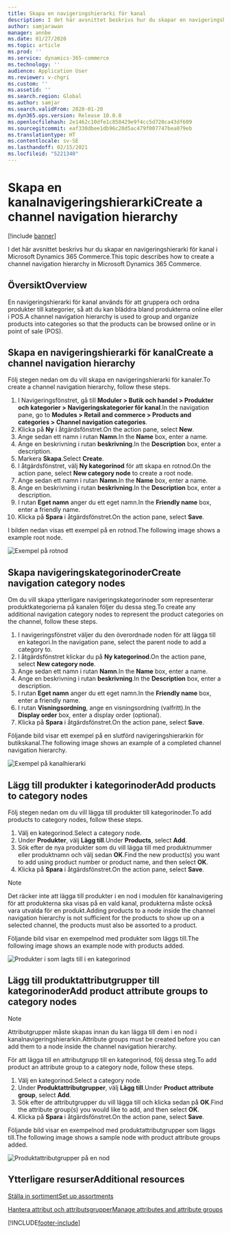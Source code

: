 ```yaml
---
title: Skapa en navigeringshierarki för kanal
description: I det här avsnittet beskrivs hur du skapar en navigeringshierarki för kanal i Microsoft Dynamics 365 Commerce.
author: samjarawan
manager: annbe
ms.date: 01/27/2020
ms.topic: article
ms.prod: ''
ms.service: dynamics-365-commerce
ms.technology: ''
audience: Application User
ms.reviewer: v-chgri
ms.custom: ''
ms.assetid: ''
ms.search.region: Global
ms.author: samjar
ms.search.validFrom: 2020-01-20
ms.dyn365.ops.version: Release 10.0.8
ms.openlocfilehash: 2e1462c10dfe1c858429e9f4cc5d720ca43df609
ms.sourcegitcommit: eaf330dbee1db96c20d5ac479f007747bea079eb
ms.translationtype: HT
ms.contentlocale: sv-SE
ms.lasthandoff: 02/15/2021
ms.locfileid: "5221340"
---
```

# <a name="create-a-channel-navigation-hierarchy"></a><span data-ttu-id="b2465-103">Skapa en kanalnavigeringshierarki</span><span class="sxs-lookup"><span data-stu-id="b2465-103">Create a channel navigation hierarchy</span></span>


[!include [banner](includes/banner.md)]

<span data-ttu-id="b2465-104">I det här avsnittet beskrivs hur du skapar en navigeringshierarki för kanal i Microsoft Dynamics 365 Commerce.</span><span class="sxs-lookup"><span data-stu-id="b2465-104">This topic describes how to create a channel navigation hierarchy in Microsoft Dynamics 365 Commerce.</span></span>

## <a name="overview"></a><span data-ttu-id="b2465-105">Översikt</span><span class="sxs-lookup"><span data-stu-id="b2465-105">Overview</span></span>

<span data-ttu-id="b2465-106">En navigeringshierarki för kanal används för att gruppera och ordna produkter till kategorier, så att du kan bläddra bland produkterna online eller i POS.</span><span class="sxs-lookup"><span data-stu-id="b2465-106">A channel navigation hierarchy is used to group and organize products into categories so that the products can be browsed online or in point of sale (POS).</span></span>

## <a name="create-a-channel-navigation-hierarchy"></a><span data-ttu-id="b2465-107">Skapa en navigeringshierarki för kanal</span><span class="sxs-lookup"><span data-stu-id="b2465-107">Create a channel navigation hierarchy</span></span>

<span data-ttu-id="b2465-108">Följ stegen nedan om du vill skapa en navigeringshierarki för kanaler.</span><span class="sxs-lookup"><span data-stu-id="b2465-108">To create a channel navigation hierarchy, follow these steps.</span></span>

1. <span data-ttu-id="b2465-109">I Navigeringsfönstret, gå till **Moduler \> Butik och handel \> Produkter och kategorier \> Navigeringskategorier för kanal**.</span><span class="sxs-lookup"><span data-stu-id="b2465-109">In the navigation pane, go to **Modules \> Retail and commerce \> Products and categories \> Channel navigation categories**.</span></span>
1. <span data-ttu-id="b2465-110">Klicka på **Ny** i åtgärdsfönstret.</span><span class="sxs-lookup"><span data-stu-id="b2465-110">On the action pane, select **New**.</span></span>
1. <span data-ttu-id="b2465-111">Ange sedan ett namn i rutan **Namn**.</span><span class="sxs-lookup"><span data-stu-id="b2465-111">In the **Name** box, enter a name.</span></span>
1. <span data-ttu-id="b2465-112">Ange en beskrivning i rutan **beskrivning**.</span><span class="sxs-lookup"><span data-stu-id="b2465-112">In the **Description** box, enter a description.</span></span>
1. <span data-ttu-id="b2465-113">Markera **Skapa**.</span><span class="sxs-lookup"><span data-stu-id="b2465-113">Select **Create**.</span></span>
1. <span data-ttu-id="b2465-114">I åtgärdsfönstret, välj **Ny kategorinod** för att skapa en rotnod.</span><span class="sxs-lookup"><span data-stu-id="b2465-114">On the action pane, select **New category node** to create a root node.</span></span>
1. <span data-ttu-id="b2465-115">Ange sedan ett namn i rutan **Namn**.</span><span class="sxs-lookup"><span data-stu-id="b2465-115">In the **Name** box, enter a name.</span></span>
1. <span data-ttu-id="b2465-116">Ange en beskrivning i rutan **beskrivning**.</span><span class="sxs-lookup"><span data-stu-id="b2465-116">In the **Description** box, enter a description.</span></span>
1. <span data-ttu-id="b2465-117">I rutan **Eget namn** anger du ett eget namn.</span><span class="sxs-lookup"><span data-stu-id="b2465-117">In the **Friendly name** box, enter a friendly name.</span></span>
1. <span data-ttu-id="b2465-118">Klicka på **Spara** i åtgärdsfönstret.</span><span class="sxs-lookup"><span data-stu-id="b2465-118">On the action pane, select **Save**.</span></span>

<span data-ttu-id="b2465-119">I bilden nedan visas ett exempel på en rotnod.</span><span class="sxs-lookup"><span data-stu-id="b2465-119">The following image shows a example root node.</span></span>

![Exempel på rotnod](media/create-channel-hierarchy-1.png)

## <a name="create-navigation-category-nodes"></a><span data-ttu-id="b2465-121">Skapa navigeringskategorinoder</span><span class="sxs-lookup"><span data-stu-id="b2465-121">Create navigation category nodes</span></span>

<span data-ttu-id="b2465-122">Om du vill skapa ytterligare navigeringskategorinoder som representerar produktkategorierna på kanalen följer du dessa steg.</span><span class="sxs-lookup"><span data-stu-id="b2465-122">To create any additional navigation category nodes to represent the product categories on the channel, follow these steps.</span></span>

1. <span data-ttu-id="b2465-123">I navigeringsfönstret väljer du den överordnade noden för att lägga till en kategori.</span><span class="sxs-lookup"><span data-stu-id="b2465-123">In the navigation pane, select the parent node to add a category to.</span></span>
1. <span data-ttu-id="b2465-124">I åtgärdsfönstret klickar du på **Ny kategorinod**.</span><span class="sxs-lookup"><span data-stu-id="b2465-124">On the action pane, select **New category node**.</span></span>
1. <span data-ttu-id="b2465-125">Ange sedan ett namn i rutan **Namn**.</span><span class="sxs-lookup"><span data-stu-id="b2465-125">In the **Name** box, enter a name.</span></span>
1. <span data-ttu-id="b2465-126">Ange en beskrivning i rutan **beskrivning**.</span><span class="sxs-lookup"><span data-stu-id="b2465-126">In the **Description** box, enter a description.</span></span>
1. <span data-ttu-id="b2465-127">I rutan **Eget namn** anger du ett eget namn.</span><span class="sxs-lookup"><span data-stu-id="b2465-127">In the **Friendly name** box, enter a friendly name.</span></span>
1. <span data-ttu-id="b2465-128">I rutan **Visningsordning**, ange en visningsordning (valfritt).</span><span class="sxs-lookup"><span data-stu-id="b2465-128">In the **Display order** box, enter a display order (optional).</span></span>
1. <span data-ttu-id="b2465-129">Klicka på **Spara** i åtgärdsfönstret.</span><span class="sxs-lookup"><span data-stu-id="b2465-129">On the action pane, select **Save**.</span></span>

<span data-ttu-id="b2465-130">Följande bild visar ett exempel på en slutförd navigeringshierarkin för butikskanal.</span><span class="sxs-lookup"><span data-stu-id="b2465-130">The following image shows an example of a completed channel navigation hierarchy.</span></span>

![Exempel på kanalhierarki](media/create-channel-hierarchy-2.png)

## <a name="add-products-to-category-nodes"></a><span data-ttu-id="b2465-132">Lägg till produkter i kategorinoder</span><span class="sxs-lookup"><span data-stu-id="b2465-132">Add products to category nodes</span></span>

<span data-ttu-id="b2465-133">Följ stegen nedan om du vill lägga till produkter till kategorinoder.</span><span class="sxs-lookup"><span data-stu-id="b2465-133">To add products to category nodes, follow these steps.</span></span>

1. <span data-ttu-id="b2465-134">Välj en kategorinod.</span><span class="sxs-lookup"><span data-stu-id="b2465-134">Select a category node.</span></span>
1. <span data-ttu-id="b2465-135">Under **Produkter**, välj **Lägg till**.</span><span class="sxs-lookup"><span data-stu-id="b2465-135">Under **Products**, select **Add**.</span></span>
1. <span data-ttu-id="b2465-136">Sök efter de nya produkter som du vill lägga till med produktnummer eller produktnamn och välj sedan **OK**.</span><span class="sxs-lookup"><span data-stu-id="b2465-136">Find the new product(s) you want to add using product number or product name, and then select **OK**.</span></span>
1. <span data-ttu-id="b2465-137">Klicka på **Spara** i åtgärdsfönstret.</span><span class="sxs-lookup"><span data-stu-id="b2465-137">On the action pane, select **Save**.</span></span>

> [!NOTE]
> <span data-ttu-id="b2465-138">Det räcker inte att lägga till produkter i en nod i modulen för kanalnavigering för att produkterna ska visas på en vald kanal, produkterna måste också vara utvalda för en produkt.</span><span class="sxs-lookup"><span data-stu-id="b2465-138">Adding products to a node inside the channel navigation hierarchy is not sufficient for the products to show up on a selected channel, the products must also be assorted to a product.</span></span>

<span data-ttu-id="b2465-139">Följande bild visar en exempelnod med produkter som läggs till.</span><span class="sxs-lookup"><span data-stu-id="b2465-139">The following image shows an example node with products added.</span></span>

![Produkter i som lagts till i en kategorinod](media/create-channel-hierarchy-3.png)

## <a name="add-product-attribute-groups-to-category-nodes"></a><span data-ttu-id="b2465-141">Lägg till produktattributgrupper till kategorinoder</span><span class="sxs-lookup"><span data-stu-id="b2465-141">Add product attribute groups to category nodes</span></span>

> [!NOTE]
> <span data-ttu-id="b2465-142">Attributgrupper måste skapas innan du kan lägga till dem i en nod i kanalnavigeringshierarkin.</span><span class="sxs-lookup"><span data-stu-id="b2465-142">Attribute groups must be created before you can add them to a node inside the channel navigation hierarchy.</span></span>

<span data-ttu-id="b2465-143">För att lägga till en attributgrupp till en kategorinod, följ dessa steg.</span><span class="sxs-lookup"><span data-stu-id="b2465-143">To add product an attribute group to a category node, follow these steps.</span></span>

1. <span data-ttu-id="b2465-144">Välj en kategorinod.</span><span class="sxs-lookup"><span data-stu-id="b2465-144">Select a category node.</span></span>
1. <span data-ttu-id="b2465-145">Under **Produktattributgrupper**, välj **Lägg till**.</span><span class="sxs-lookup"><span data-stu-id="b2465-145">Under **Product attribute group**, select **Add**.</span></span>
1. <span data-ttu-id="b2465-146">Sök efter de attributgrupper du vill lägga till och klicka sedan på **OK**.</span><span class="sxs-lookup"><span data-stu-id="b2465-146">Find the attribute group(s) you would like to add, and then select **OK**.</span></span>
1. <span data-ttu-id="b2465-147">Klicka på **Spara** i åtgärdsfönstret.</span><span class="sxs-lookup"><span data-stu-id="b2465-147">On the action pane, select **Save**.</span></span>

<span data-ttu-id="b2465-148">Följande bild visar en exempelnod med produktattributgrupper som läggs till.</span><span class="sxs-lookup"><span data-stu-id="b2465-148">The following image shows a sample node with product attribute groups added.</span></span>

![Produktattributgrupper på en nod](media/create-channel-hierarchy-4.png)

## <a name="additional-resources"></a><span data-ttu-id="b2465-150">Ytterligare resurser</span><span class="sxs-lookup"><span data-stu-id="b2465-150">Additional resources</span></span>

[<span data-ttu-id="b2465-151">Ställa in sortiment</span><span class="sxs-lookup"><span data-stu-id="b2465-151">Set up assortments</span></span>](set-up-assortments.md)

[<span data-ttu-id="b2465-152">Hantera attribut och attributsgrupper</span><span class="sxs-lookup"><span data-stu-id="b2465-152">Manage attributes and attribute groups</span></span>](attribute-attributegroups-lifecycle.md)


[!INCLUDE[footer-include](../includes/footer-banner.md)]